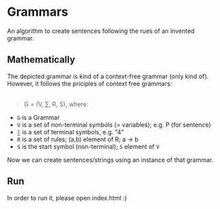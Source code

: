 # Grammars
An algorithm to create sentences following the rues of an invented grammar.

## Mathematically
The depicted grammar is kind of a context-free grammar (only kind of). However, it follows the priciples of context free grammars:
<br><br>
> G = (V, ∑, R, S), where:

- `G` is a Grammar
- `V` is a set of non-terminal symbols (= variables); e.g. P (for sentence)
- `∑` is a set of terminal symbols, e.g. "4"
- `R` is a set of rules; (a,b) element of R; a -> b
- `S` is the start symbol (non-terminal); `S` element of `V`

Now we can create sentences/strings using an instance of that grammar. 

## Run
In order to run it, please open index.html :)
